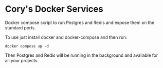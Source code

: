 # Cory's Docker Services

Docker compose script to run Postgres and Redis and expose them on the standard ports.

To use just install docker and docker-compose and then run:

```
docker compose up -d
```

Then Postgres and Redis will be running in the background and available for all your projects.
